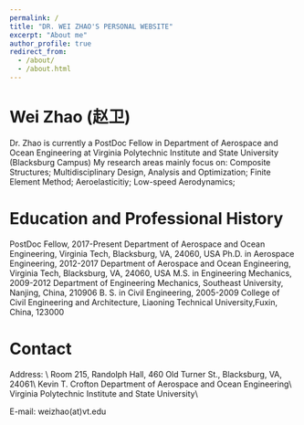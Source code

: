 ```yaml
---
permalink: /
title: "DR. WEI ZHAO'S PERSONAL WEBSITE"
excerpt: "About me"
author_profile: true
redirect_from: 
  - /about/
  - /about.html
---
```


# Wei Zhao (赵卫)
Dr. Zhao is currently a PostDoc Fellow in Department of Aerospace and Ocean Engineering at Virginia Polytechnic Institute and State University (Blacksburg Campus)
My research areas mainly focus on:
Composite Structures;
Multidisciplinary Design, Analysis and Optimization;
Finite Element Method;
Aeroelasticitiy;
Low-speed Aerodynamics;


# Education and Professional History
PostDoc Fellow, 2017-Present
Department of Aerospace and Ocean Engineering, Virginia Tech, Blacksburg, VA, 24060, USA
Ph.D. in Aerospace Engineering, 2012-2017
Department of Aerospace and Ocean Engineering, Virginia Tech, Blacksburg, VA, 24060, USA
M.S. in Engineering Mechanics, 2009-2012
Department of Engineering Mechanics, Southeast University, Nanjing, China, 210906
B. S. in Civil Engineering, 2005-2009
College of Civil Engineering and Architecture, Liaoning Technical University,Fuxin, China, 123000


# Contact
Address: \\
Room 215, Randolph Hall, 460 Old Turner St., Blacksburg, VA, 24061\\
Kevin T. Crofton Department of Aerospace and Ocean Engineering\\
Virginia Polytechnic Institute and State University\\

E-mail: weizhao(at)vt.edu